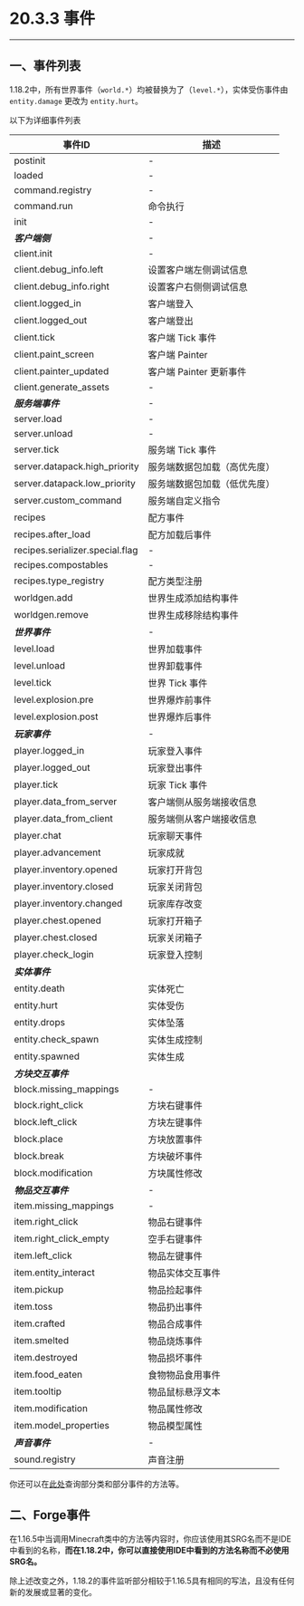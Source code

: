 # 20.3.3 事件

***

## 一、事件列表

1.18.2中，所有世界事件（`world.*`）均被替换为了（`level.*`），实体受伤事件由 `entity.damage` 更改为 `entity.hurt`。

以下为详细事件列表

| 事件ID                            | 描述               |
| ------------------------------- | ---------------- |
| postinit                        | -                |
| loaded                          | -                |
| command.registry                | -                |
| command.run                     | 命令执行             |
| init                            | -                |
| _**客户端侧**_                      | -                |
| client.init                     | -                |
| client.debug\_info.left         | 设置客户端左侧调试信息      |
| client.debug\_info.right        | 设置客户右侧侧调试信息      |
| client.logged\_in               | 客户端登入            |
| client.logged\_out              | 客户端登出            |
| client.tick                     | 客户端 Tick 事件      |
| client.paint\_screen            | 客户端 Painter      |
| client.painter\_updated         | 客户端 Painter 更新事件 |
| client.generate\_assets         | -                |
| _**服务端事件**_                     | -                |
| server.load                     | -                |
| server.unload                   | -                |
| server.tick                     | 服务端 Tick 事件      |
| server.datapack.high\_priority  | 服务端数据包加载（高优先度）   |
| server.datapack.low\_priority   | 服务端数据包加载（低优先度）   |
| server.custom\_command          | 服务端自定义指令         |
| recipes                         | 配方事件             |
| recipes.after\_load             | 配方加载后事件          |
| recipes.serializer.special.flag | -                |
| recipes.compostables            | -                |
| recipes.type\_registry          | 配方类型注册           |
| worldgen.add                    | 世界生成添加结构事件       |
| worldgen.remove                 | 世界生成移除结构事件       |
| _**世界事件**_                      | -                |
| level.load                      | 世界加载事件           |
| level.unload                    | 世界卸载事件           |
| level.tick                      | 世界 Tick 事件       |
| level.explosion.pre             | 世界爆炸前事件          |
| level.explosion.post            | 世界爆炸后事件          |
| _**玩家事件**_                      | -                |
| player.logged\_in               | 玩家登入事件           |
| player.logged\_out              | 玩家登出事件           |
| player.tick                     | 玩家 Tick 事件       |
| player.data\_from\_server       | 客户端侧从服务端接收信息     |
| player.data\_from\_client       | 服务端侧从客户端接收信息     |
| player.chat                     | 玩家聊天事件           |
| player.advancement              | 玩家成就             |
| player.inventory.opened         | 玩家打开背包           |
| player.inventory.closed         | 玩家关闭背包           |
| player.inventory.changed        | 玩家库存改变           |
| player.chest.opened             | 玩家打开箱子           |
| player.chest.closed             | 玩家关闭箱子           |
| player.check\_login             | 玩家登入控制           |
| _**实体事件**_                      |                  |
| entity.death                    | 实体死亡             |
| entity.hurt                     | 实体受伤             |
| entity.drops                    | 实体坠落             |
| entity.check\_spawn             | 实体生成控制           |
| entity.spawned                  | 实体生成             |
| _**方块交互事件**_                    |                  |
| block.missing\_mappings         | -                |
| block.right\_click              | 方块右键事件           |
| block.left\_click               | 方块左键事件           |
| block.place                     | 方块放置事件           |
| block.break                     | 方块破坏事件           |
| block.modification              | 方块属性修改           |
| _**物品交互事件**_                    | -                |
| item.missing\_mappings          | -                |
| item.right\_click               | 物品右键事件           |
| item.right\_click\_empty        | 空手右键事件           |
| item.left\_click                | 物品左键事件           |
| item.entity\_interact           | 物品实体交互事件         |
| item.pickup                     | 物品捡起事件           |
| item.toss                       | 物品扔出事件           |
| item.crafted                    | 物品合成事件           |
| item.smelted                    | 物品烧炼事件           |
| item.destroyed                  | 物品损坏事件           |
| item.food\_eaten                | 食物物品食用事件         |
| item.tooltip                    | 物品鼠标悬浮文本         |
| item.modification               | 物品属性修改           |
| item.model\_properties          | 物品模型属性           |
| _**声音事件**_                      | -                |
| sound.registry                  | 声音注册             |

你还可以在[此处](https://kubejs.com/wiki/kubejs/)查询部分类和部分事件的方法等。

## 二、Forge事件

在1.16.5中当调用Minecraft类中的方法等内容时，你应该使用其SRG名而不是IDE中看到的名称，**而在1.18.2中，你可以直接使用IDE中看到的方法名称而不必使用SRG名。**

除上述改变之外，1.18.2的事件监听部分相较于1.16.5具有相同的写法，且没有任何新的发展或显著的变化。
